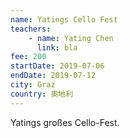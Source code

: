 ```yaml
---
name: Yatings Cello Fest
teachers:
    - name: Yating Chen
      link: bla
fee: 200
startDate: 2019-07-06
endDate: 2019-07-12
city: Graz
country: 奧地利
---
```


Yatings großes Cello-Fest.